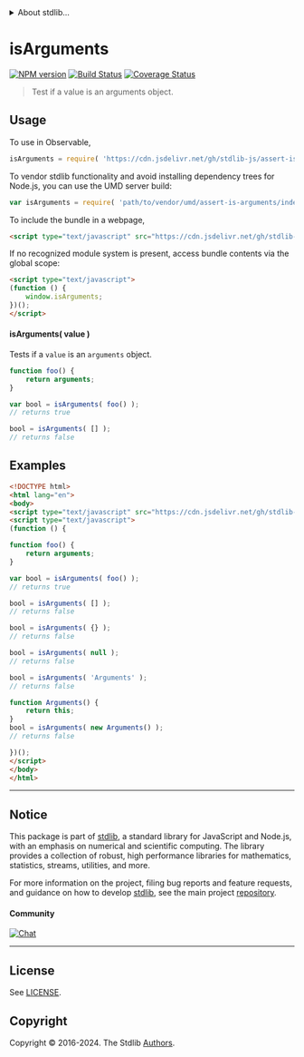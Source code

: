 <!--

@license Apache-2.0

Copyright (c) 2018 The Stdlib Authors.

Licensed under the Apache License, Version 2.0 (the "License");
you may not use this file except in compliance with the License.
You may obtain a copy of the License at

   http://www.apache.org/licenses/LICENSE-2.0

Unless required by applicable law or agreed to in writing, software
distributed under the License is distributed on an "AS IS" BASIS,
WITHOUT WARRANTIES OR CONDITIONS OF ANY KIND, either express or implied.
See the License for the specific language governing permissions and
limitations under the License.

-->


<details>
  <summary>
    About stdlib...
  </summary>
  <p>We believe in a future in which the web is a preferred environment for numerical computation. To help realize this future, we've built stdlib. stdlib is a standard library, with an emphasis on numerical and scientific computation, written in JavaScript (and C) for execution in browsers and in Node.js.</p>
  <p>The library is fully decomposable, being architected in such a way that you can swap out and mix and match APIs and functionality to cater to your exact preferences and use cases.</p>
  <p>When you use stdlib, you can be absolutely certain that you are using the most thorough, rigorous, well-written, studied, documented, tested, measured, and high-quality code out there.</p>
  <p>To join us in bringing numerical computing to the web, get started by checking us out on <a href="https://github.com/stdlib-js/stdlib">GitHub</a>, and please consider <a href="https://opencollective.com/stdlib">financially supporting stdlib</a>. We greatly appreciate your continued support!</p>
</details>

# isArguments

[![NPM version][npm-image]][npm-url] [![Build Status][test-image]][test-url] [![Coverage Status][coverage-image]][coverage-url] <!-- [![dependencies][dependencies-image]][dependencies-url] -->

> Test if a value is an arguments object.



<section class="usage">

## Usage

To use in Observable,

```javascript
isArguments = require( 'https://cdn.jsdelivr.net/gh/stdlib-js/assert-is-arguments@v0.2.2-umd/browser.js' )
```

To vendor stdlib functionality and avoid installing dependency trees for Node.js, you can use the UMD server build:

```javascript
var isArguments = require( 'path/to/vendor/umd/assert-is-arguments/index.js' )
```

To include the bundle in a webpage,

```html
<script type="text/javascript" src="https://cdn.jsdelivr.net/gh/stdlib-js/assert-is-arguments@v0.2.2-umd/browser.js"></script>
```

If no recognized module system is present, access bundle contents via the global scope:

```html
<script type="text/javascript">
(function () {
    window.isArguments;
})();
</script>
```

#### isArguments( value )

Tests if a `value` is an `arguments` object.

```javascript
function foo() {
    return arguments;
}

var bool = isArguments( foo() );
// returns true

bool = isArguments( [] );
// returns false
```

</section>

<!-- /.usage -->

<section class="examples">

## Examples

<!-- eslint no-undef: "error" -->

```html
<!DOCTYPE html>
<html lang="en">
<body>
<script type="text/javascript" src="https://cdn.jsdelivr.net/gh/stdlib-js/assert-is-arguments@v0.2.2-umd/browser.js"></script>
<script type="text/javascript">
(function () {

function foo() {
    return arguments;
}

var bool = isArguments( foo() );
// returns true

bool = isArguments( [] );
// returns false

bool = isArguments( {} );
// returns false

bool = isArguments( null );
// returns false

bool = isArguments( 'Arguments' );
// returns false

function Arguments() {
    return this;
}
bool = isArguments( new Arguments() );
// returns false

})();
</script>
</body>
</html>
```

</section>

<!-- /.examples -->

<!-- Section for related `stdlib` packages. Do not manually edit this section, as it is automatically populated. -->

<section class="related">

</section>

<!-- /.related -->

<!-- Section for all links. Make sure to keep an empty line after the `section` element and another before the `/section` close. -->


<section class="main-repo" >

* * *

## Notice

This package is part of [stdlib][stdlib], a standard library for JavaScript and Node.js, with an emphasis on numerical and scientific computing. The library provides a collection of robust, high performance libraries for mathematics, statistics, streams, utilities, and more.

For more information on the project, filing bug reports and feature requests, and guidance on how to develop [stdlib][stdlib], see the main project [repository][stdlib].

#### Community

[![Chat][chat-image]][chat-url]

---

## License

See [LICENSE][stdlib-license].


## Copyright

Copyright &copy; 2016-2024. The Stdlib [Authors][stdlib-authors].

</section>

<!-- /.stdlib -->

<!-- Section for all links. Make sure to keep an empty line after the `section` element and another before the `/section` close. -->

<section class="links">

[npm-image]: http://img.shields.io/npm/v/@stdlib/assert-is-arguments.svg
[npm-url]: https://npmjs.org/package/@stdlib/assert-is-arguments

[test-image]: https://github.com/stdlib-js/assert-is-arguments/actions/workflows/test.yml/badge.svg?branch=v0.2.2
[test-url]: https://github.com/stdlib-js/assert-is-arguments/actions/workflows/test.yml?query=branch:v0.2.2

[coverage-image]: https://img.shields.io/codecov/c/github/stdlib-js/assert-is-arguments/main.svg
[coverage-url]: https://codecov.io/github/stdlib-js/assert-is-arguments?branch=main

<!--

[dependencies-image]: https://img.shields.io/david/stdlib-js/assert-is-arguments.svg
[dependencies-url]: https://david-dm.org/stdlib-js/assert-is-arguments/main

-->

[chat-image]: https://img.shields.io/gitter/room/stdlib-js/stdlib.svg
[chat-url]: https://app.gitter.im/#/room/#stdlib-js_stdlib:gitter.im

[stdlib]: https://github.com/stdlib-js/stdlib

[stdlib-authors]: https://github.com/stdlib-js/stdlib/graphs/contributors

[umd]: https://github.com/umdjs/umd
[es-module]: https://developer.mozilla.org/en-US/docs/Web/JavaScript/Guide/Modules

[deno-url]: https://github.com/stdlib-js/assert-is-arguments/tree/deno
[deno-readme]: https://github.com/stdlib-js/assert-is-arguments/blob/deno/README.md
[umd-url]: https://github.com/stdlib-js/assert-is-arguments/tree/umd
[umd-readme]: https://github.com/stdlib-js/assert-is-arguments/blob/umd/README.md
[esm-url]: https://github.com/stdlib-js/assert-is-arguments/tree/esm
[esm-readme]: https://github.com/stdlib-js/assert-is-arguments/blob/esm/README.md
[branches-url]: https://github.com/stdlib-js/assert-is-arguments/blob/main/branches.md

[stdlib-license]: https://raw.githubusercontent.com/stdlib-js/assert-is-arguments/main/LICENSE

</section>

<!-- /.links -->
